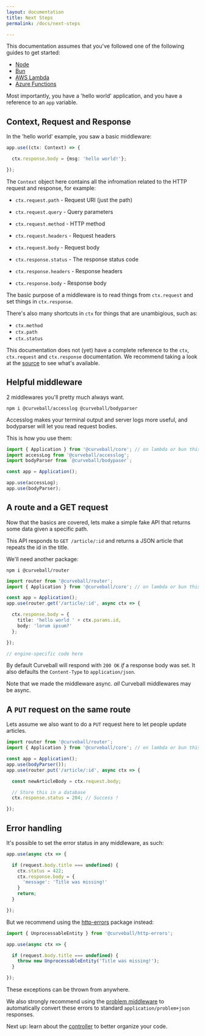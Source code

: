 ```yaml
---
layout: documentation
title: Next Steps
permalink: /docs/next-steps

---
```


This documentation assumes that you've followed one of the following guides to
get started:

* [Node][node]
* [Bun][bun]
* [AWS Lambda][lambda]
* [Azure Functions][azure]

Most importantly, you have a 'hello world' application, and you have a reference
to an `app` variable.


Context, Request and Response
------------------------------

In the 'hello world' example, you saw a basic middleware:

```typescript
app.use((ctx: Context) => {

  ctx.response.body = {msg: 'hello world!'};

});
```

The `Context` object here contains all the infromation related to the HTTP request
and response, for example:

* `ctx.request.path` - Request URI (just the path)
* `ctx.request.query` - Query parameters
* `ctx.request.method` - HTTP method
* `ctx.request.headers` - Request headers
* `ctx.request.body` - Request body

* `ctx.response.status` - The response status code
* `ctx.response.headers` - Response headers
* `ctx.response.body` - Response body

The basic purpose of a middleware is to read things from `ctx.request` and set
things in `ctx.response`.

There's also many shortcuts in `ctx` for things that are unambigious, such as:

* `ctx.method`
* `ctx.path`
* `ctx.status`

This documentation does not (yet) have a  complete reference to the  `ctx`,
`ctx.request` and `ctx.response` documentation. We recommend taking a look
at the [source][1] to see what's available.

## Helpful middleware

2 middlewares you'll pretty much always want.

```
npm i @curveball/accesslog @curveball/bodyparser
```

Accesslog makes your terminal output and server logs more useful, and
bodyparser will let you read request bodies.

This is how you use them:

```typescript
import { Application } from '@curveball/core'; // on lambda or bun this is 'kernel'
import accessLog from '@curveball/accesslog';
import bodyParser from `@curveball/bodypaser`;

const app = Application();

app.use(accessLog);
app.use(bodyParser);
```


## A route and a GET request

Now that the basics are covered, lets make a simple fake API that returns some
data given a specific path.

This API responds to `GET /article/:id` and returns a JSON article that repeats
the id in the title.

We'll need another package:


```
npm i @curveball/router
```


```typescript
import router from '@curveball/router';
import { Application } from '@curveball/core'; // on lambda or bun this is 'kernel'

const app = Application();
app.use(router.get('/article/:id', async ctx => {

  ctx.response.body = {
    title: 'hello world ' + ctx.params.id,
    body: 'lorum ipsum?'
  };

});

// engine-specific code here
```

By default Curveball will respond with `200 OK` _if_ a response body was set.
It also defaults the `Content-Type` to `application/json`.

Note that we made the middleware async. _all_ Curveball middlewares may be
async.

A `PUT` request on the same route
----------------------------------

Lets assume we also want to do a `PUT` request here to let people update
articles.


```typescript
import router from '@curveball/router';
import { Application } from '@curveball/core'; // on lambda or bun this is 'kernel'

const app = Application();
app.use(bodyParser());
app.use(router.put('/article/:id', async ctx => {

  const newArticleBody = ctx.request.body;

  // Store this in a database
  ctx.response.status = 204; // Success !

});
```

Error handling
--------------

It's possible to set the error status in any middleware, as such:

```typescript
app.use(async ctx => {

  if (request.body.title === undefined) {
    ctx.status = 422;
    ctx.response.body = {
      'message': 'Title was missing!'
    }
    return;
  }

});
```

But we recommend using the [http-errors][http-errors] package instead:


```typescript
import { UnprocessableEntity } from '@curveball/http-errors';

app.use(async ctx => {

  if (request.body.title === undefined) {
    throw new UnprocessableEntity('Title was missing!');
  }

});
```

These exceptions can be thrown from anywhere.

We also strongly recommend using the [problem middleware][problem] to
automatically convert these errors to standard `application/problem+json`
responses.

Next up: learn about the [controller][controller] to better organize your code.


[1]: https://github.com/curveball/kernel/tree/main/src

[node]: /docs/node
[bun]: /docs/bun
[lambda]: /docs/aws-lambda
[azure]: /docs/azure-functions

[bodyparser]: /docs/middleware/bodyparser
[http-errors]: https://github.com/curveball/http-errors
[problem]: /docs/middleware/problem
[controller]: /docs/controller

